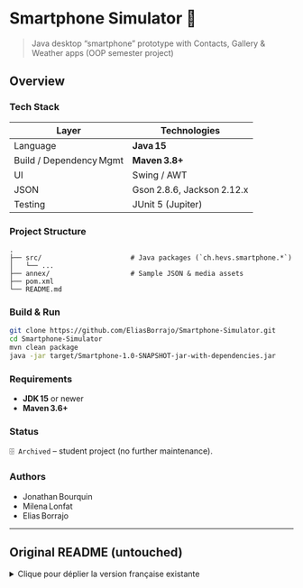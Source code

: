 # Smartphone Simulator 📱

> Java desktop “smartphone” prototype with Contacts, Gallery & Weather apps (OOP semester project)

## Overview

### Tech Stack

| Layer                   | Technologies               |
| ----------------------- | -------------------------- |
| Language                | **Java 15**                |
| Build / Dependency Mgmt | **Maven 3.8+**             |
| UI                      | Swing / AWT                |
| JSON                    | Gson 2.8.6, Jackson 2.12.x |
| Testing                 | JUnit 5 (Jupiter)          |

### Project Structure

```
.
├── src/                      # Java packages (`ch.hevs.smartphone.*`)
│   └── ...                  
├── annex/                    # Sample JSON & media assets
├── pom.xml
└── README.md
```

### Build & Run

```bash
git clone https://github.com/EliasBorrajo/Smartphone-Simulator.git
cd Smartphone-Simulator
mvn clean package
java -jar target/Smartphone-1.0-SNAPSHOT-jar-with-dependencies.jar
```

### Requirements

* **JDK 15** or newer
* **Maven 3.6+**

### Status

`🗄️ Archived` – student project (no further maintenance).

### Authors

* Jonathan Bourquin
* Milena Lonfat
* Elias Borrajo

---

## Original README (untouched)
<details>
  <summary>Clique pour déplier la version française existante</summary>



## Description

This project was carried out by a group of 3 people from class 602\_3: Jonathan Bourquin, Milena Lonfat and Elias Borrajo. It's the second semester project of Object‑Oriented Programming at HEG ‑ Sierre ‑ FIG.

The goal is to simulate a smartphone with realistic behavior on a screen. Three applications on the phone have been developed:

* Contacts
* Gallery
* Weather

The Contact and the Gallery application communicate together, and the weather application retrieves information from an API.

## How to install the app

This project is independent of the OS, it can be installed on Windows, macOS and Linux. To do this, you must create an environment variable directly on the PC. This variable acts as launcher / installer for the smartphone application. The name of the environment variable must be **SMARTPHONEPROJECT**. For example on Windows, the value of this variable must be something like `C:\Users\username\Desktop\SmartPhone`.

## Summary of results

We have 3 stand‑alone applications that meet the specifications requests.

* **Contact**

  * We have an address book
  * Adding contacts is done

    * Format of Swiss telephone numbers
  * Editing contacts
  * Delete contacts
  * The contact app communicates with the gallery app to change the contact's photo
* **Gallery**

  * Import photos from PC, alone or in groups
  * Show photo
  * Editing the name of the photo
  * Deleting the photo
* **Weather**

  * API recovery (openweathermap)
  * Display of the current, minimum and maximum temperature of the day

    * Humidity
    * Icon display
    * Displays the country
    * City change
    * Error handling in case of wrong city name, no connection, or wrong URL

The current date and time are displayed. The home button brings us back to the main screen same for the cardLayouts of the applications. The button to turn off the phone is working properly. The structure of the Smartphone is consistent with each application with its cardlayout management if there is one. The errors were handled with try and catch and JOptionPanes. The testing of the three applications has been carried out. All known bugs have been fixed.

All applications de‑serialize the data when opening the smartphone, and serialize the data when leaving the smartphone. Serialization saves JSON files on the PC, in the location given by the user when creating the environment variable. cf. how to install the app. If the JSON files are missing or corrupted, they are created or overwrite. The Javadoc was generated in HTML format in the `target` folder.

## Future improvements

* Optimization of the application, still too slow on some tasks.
* Add a lock screen
* Improved app refresh, maybe avoid rebuilding the whole app?
* Add additional masks for phone numbers from different countries
* Deepen the graphic aspect of the project
* Choose app language
* Being able to take snapshots like a virtual machine


# Specifications given by the teachers
# Projet - Simulateur de smartphone

## Directives générales

Le sujet du projet sera imposé afin de garantir un projet de taille raisonnable
pour le temps imparti.

Le sujet proposé permet de valider vos connaissances en programmation et en
gestion de projet. Démarquez-vous de vos collègues grâce à votre créativité et
votre esprit d’initiative.

Le projet se fait par groupe de 3. Le temps de travail minimum alloué au projet
est de 60 périodes par étudiant, mais selon votre rythme, vous pourrez être
amenés à faire plus.

Vous serez évalués sur une session de tests de 20 minutes par groupe. Vous
testerez les fonctionnalités de votre application selon le protocole de tests
imposé par des professeurs. Une partie des questions concernera
l’architecture et le code de l’application.

## Sujet

Le projet consiste à simuler un *smartphone* avec trois applications :

- un carnet d'adresses (ajout, édition, suppression);

- une galerie photographies (ajout, suppression, changement du nom du fichier);

- une application faisant appel à une API externe (agenda, météo, bourse, stockage
  de données, ...)

Au moins deux des applications développées doivent interagir. Par exemple :

- accéder aux contacts depuis l'agenda pour fixer un rendez-vous (le carnet
  d'adresses est lancé depuis l'agenda, on choisit un contact et le contact est
  ajouté au rendez-vous);

- associer une photo à un contact (la galerie de photos est ouverte depuis le
  carnet d'adresses, on choisit une photo qui est ensuite affichée à côté du nom
  du contact);

- sauvegarder les photos dans le cloud (par exemple avec
  [Pantry](https://getpantry.cloud)).

Remarques :

-	Lorsqu’on éteint le *smartphone* (i.e. on quitte l’application),
     les données sont sauvegardées dans un fichier JSON.

-	La taille des fenêtres de vos app. doit ressembler à ce qu'on retrouve sur un vrai smartphone.

-	Votre *smartphone* est utilisable à la souris (*combobox*, *scrollbar*, ... autorisés).

-	Gestion simplifiée de l’écran principal (écran d'accueil, *launcher*).

## Délivrables

- Invitation à rejoindre le projet **GitLab** (avec le rôle *developer*)
  (envoyer l'invitation à `@nafm` et `@jlbhevs`)

- Le journal de travail individuel

## Contraintes techniques

- Gestion de version : git et GitLab

- Projet Maven permettant de compiler un JAR contenant toutes les dépendances
  avec la commande

  ```bash
  mvn clean package
  ```

- Langage : Java 14 ou supérieur

    - Utiliser le paradigme objet vu en cours (composition, héritage, polymorphisme, classes abstraites et interfaces)

    - Définir des codes d'erreur ainsi qu'une exception

    - Le code est documenté ([javadoc](https://docs.oracle.com/javase/8/docs/technotes/tools/windows/javadoc.html))

    - Utiliser le framework Swing pour l'interface graphique

    - Ecrire des tests avec JUnit 5 pour chaque application

- L'application peut ne pas démarrer si le fichier JSON contenant les données
  est corrompu ou manquant. Le programme retourne alors un code d'erreur
  décrivant le problème rencontré. C'est la seule étape où le programme
  peut se terminer automatiquement : dans tous les autres cas, d'éventuelles
  erreurs sont gérées par des exceptions et un message d'erreur est affiché à
  l'écran.

- Le programme fonctionne sous Windows, Linux et macOS.


 
</details>

